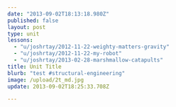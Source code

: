 ```yaml
---
date: "2013-09-02T18:13:18.980Z"
published: false
layout: post
type: unit
lessons: 
  - "u/joshrtay/2012-11-22-weighty-matters-gravity"
  - "u/joshrtay/2012-11-22-my-robot"
  - "u/joshrtay/2013-02-28-marshmallow-catapults"
title: Unit Title
blurb: "test #structural-engineering"
image: /upload/2t_md.jpg
update: 2013-09-02T18:25:33.708Z

---
```


